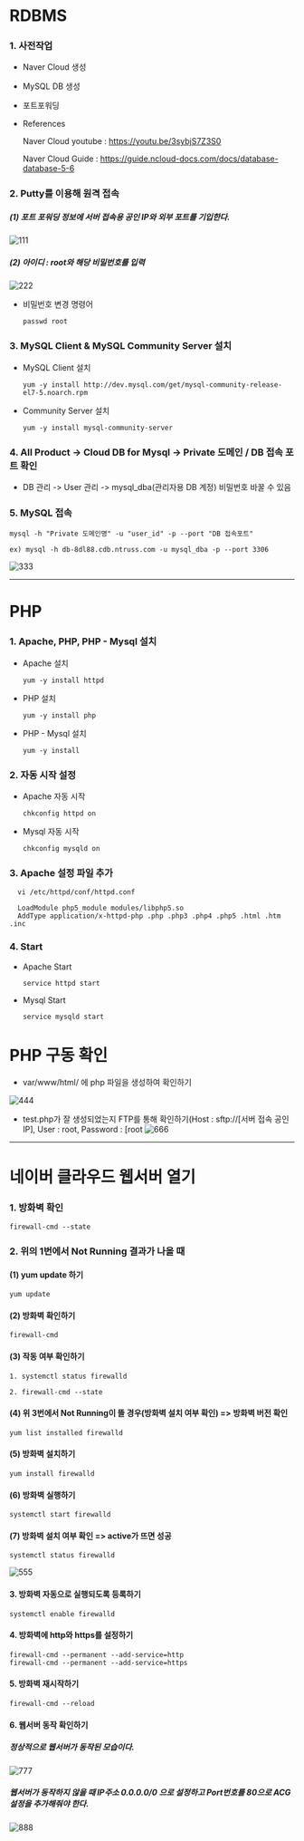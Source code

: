 # RDBMS

### 1. 사전작업
- Naver Cloud 생성
- MySQL DB 생성
- 포트포워딩
- References
  
  Naver Cloud youtube : https://youtu.be/3sybjS7Z3S0
  
  Naver Cloud Guide : https://guide.ncloud-docs.com/docs/database-database-5-6










### 2. Putty를 이용해 원격 접속


##### (1) 포트 포워딩 정보에 서버 접속용 공인 IP와 외부 포트를 기입한다.
![111](https://user-images.githubusercontent.com/77181865/141427175-d870780b-a1cb-402b-b665-5ef660eb114a.png)





##### (2) 아이디 : root와 해당 비밀번호를 입력
![222](https://user-images.githubusercontent.com/77181865/141427371-f0920ac9-f21f-41ce-81a5-c22a900cb702.png)


- 비밀번호 변경 명령어
    
      passwd root
    
    


### 3. MySQL Client & MySQL Community Server 설치
- MySQL Client 설치


      yum -y install http://dev.mysql.com/get/mysql-community-release-el7-5.noarch.rpm
    
      
- Community Server 설치


      yum -y install mysql-community-server 
    
    
    
    
    
### 4. All Product -> Cloud DB for Mysql -> Private 도메인 / DB 접속 포트 확인
- DB 관리 -> User 관리 -> mysql_dba(관리자용 DB 계정) 비밀번호 바꿀 수 있음



### 5. MySQL 접속
    mysql -h "Private 도메인명" -u "user_id" -p --port "DB 접속포트"
    
    ex) mysql -h db-8dl88.cdb.ntruss.com -u mysql_dba -p --port 3306
    
    
![333](https://user-images.githubusercontent.com/77181865/141428850-818ff354-7782-4fa1-970a-c81bad721581.png)





-------------------------------------------------------------------------------------------------------------------------------





# PHP 


### 1. Apache, PHP, PHP - Mysql 설치
- Apache 설치

      yum -y install httpd
    
    
- PHP 설치

      yum -y install php
      
      
- PHP - Mysql 설치

      yum -y install 
      
      
    
### 2. 자동 시작 설정
- Apache 자동 시작

      chkconfig httpd on
      
      
- Mysql 자동 시작 

      chkconfig mysqld on
      
      
### 3. Apache 설정 파일 추가

      vi /etc/httpd/conf/httpd.conf
      
      LoadModule php5_module modules/libphp5.so
      AddType application/x-httpd-php .php .php3 .php4 .php5 .html .htm .inc
      
      
### 4. Start
- Apache Start


      service httpd start
      
      
- Mysql Start


      service mysqld start 
      
      
      
      
      
      
# PHP 구동 확인
- var/www/html/ 에 php 파일을 생성하여 확인하기

![444](https://user-images.githubusercontent.com/77181865/141436848-1ef36e52-9028-4599-8218-8ccf1fb7f706.png)



- test.php가 잘 생성되었는지 FTP를 통해 확인하기(Host : sftp://[서버 접속 공인IP], User : root, Password : [root 
![666](https://user-images.githubusercontent.com/77181865/141437394-35b604bf-380b-4abe-914f-8aa95e9d8703.png)






------------------------------------------------------------------------------------------------------------------------------------------





# 네이버 클라우드 웹서버 열기

### 1. 방화벽 확인

    firewall-cmd --state
    
    
### 2. 위의 1번에서 Not Running 결과가 나올 때


#### (1) yum update 하기


    yum update
    
    
#### (2) 방화벽 확인하기


    firewall-cmd
    
    
#### (3) 작동 여부 확인하기


    1. systemctl status firewalld
    
    2. firewall-cmd --state
    
    
#### (4) 위 3번에서 Not Running이 뜰 경우(방화벽 설치 여부 확인) => 방화벽 버전 확인


    yum list installed firewalld
    
    
#### (5) 방화벽 설치하기


    yum install firewalld
    
    
#### (6) 방화벽 실행하기


    systemctl start firewalld
    
    
#### (7) 방화벽 설치 여부 확인    => active가 뜨면 성공


    systemctl status firewalld
    
    
![555](https://user-images.githubusercontent.com/77181865/141451095-8d0c27c4-ca76-46a1-a6ae-6e1c120d527d.png)




#### 3. 방화벽 자동으로 실행되도록 등록하기


    systemctl enable firewalld
    
    
    
#### 4. 방화벽에 http와 https를 설정하기


    firewall-cmd --permanent --add-service=http
    firewall-cmd --permanent --add-service=https


#### 5. 방화벽 재시작하기


    firewall-cmd --reload
    
    
#### 6. 웹서버 동작 확인하기
##### 정상적으로 웹서버가 동작된 모습이다.
![777](https://user-images.githubusercontent.com/77181865/141474626-bc75612e-7547-4798-b614-e3604e13e63f.png)




##### 웹서버가 동작하지 않을 때 IP주소 0.0.0.0/0 으로 설정하고 Port번호를 80으로 ACG 설정을 추가해줘야 한다.
![888](https://user-images.githubusercontent.com/77181865/141474685-ef7c1a85-b45a-4fb1-b101-69945df1d97f.png)

